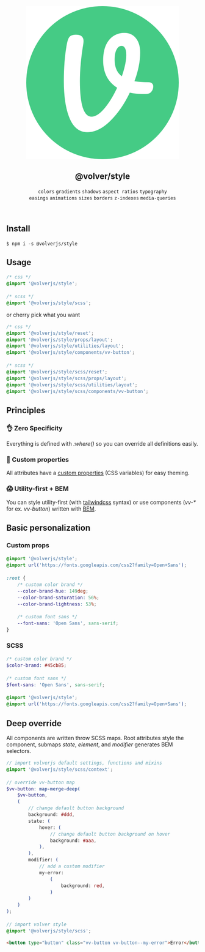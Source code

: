 <div align="center">
  
![volver](src/assets/logo.svg)

## @volver/style

`colors` `gradients` `shadows` `aspect ratios` `typography`  
`easings` `animations` `sizes` `borders` `z-indexes` `media-queries`

<br>
</div>

## Install

```
$ npm i -s @volverjs/style
```

## Usage

```scss
/* css */
@import '@volverjs/style';

/* scss */
@import '@volverjs/style/scss';
```

or cherry pick what you want

```scss
/* css */
@import '@volverjs/style/reset';
@import '@volverjs/style/props/layout';
@import '@volverjs/style/utilities/layout';
@import '@volverjs/style/components/vv-button';

/* scss */
@import '@volverjs/style/scss/reset';
@import '@volverjs/style/scss/props/layout';
@import '@volverjs/style/scss/utilities/layout';
@import '@volverjs/style/scss/components/vv-button';
```

## Principles

### 👌 Zero Specificity

Everything is defined with _:where()_ so you can override all definitions easily.

### 🎨 Custom properties

All attributes have a [custom properties](https://developer.mozilla.org/en-US/docs/Web/CSS/--*) (CSS variables) for easy theming.

### 😱 Utility-first + BEM

You can style utility-first (with [tailwindcss](https://tailwindcss.com) syntax) or use components (_vv-\*_ for ex. _vv-button_) written with [BEM](http://getbem.com/introduction/).

## Basic personalization

### Custom props

```css
@import '@volverjs/style';
@import url('https://fonts.googleapis.com/css2?family=Open+Sans');

:root {
	/* custom color brand */
	--color-brand-hue: 149deg;
	--color-brand-saturation: 56%;
	--color-brand-lightness: 53%;

	/* custom font sans */
	--font-sans: 'Open Sans', sans-serif;
}
```

### SCSS

```scss
/* custom color brand */
$color-brand: #45cb85;

/* custom font sans */
$font-sans: 'Open Sans', sans-serif;

@import '@volverjs/style';
@import url('https://fonts.googleapis.com/css2?family=Open+Sans');
```

## Deep override

All components are written throw SCSS maps.
Root attributes style the component, submaps _state_, _element_, and _modifier_ generates BEM selectors.

```scss
// import volverjs default settings, functions and mixins
@import '@volverjs/style/scss/context';

// override vv-button map
$vv-button: map-merge-deep(
	$vv-button,
	(
		// change default button background
		background: #ddd,
		state: (
			hover: (
				// change default button background on hover
				background: #aaa,
			),
		),
		modifier: (
			// add a custom modifier
			my-error:
				(
					background: red,
				)
		)
	)
);

// import volver style
@import '@volverjs/style/scss';
```

```html
<button type="button" class="vv-button vv-button--my-error">Error</button>
```
